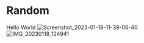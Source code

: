 # Random
Hello World
![Screenshot_2023-01-18-11-39-06-40](https://user-images.githubusercontent.com/108892202/213103315-e2b81f8e-4ce4-4509-bf9b-d87454ae3771.jpg)
![IMG_20230118_124941](https://user-images.githubusercontent.com/108892202/213103546-7543de3e-719c-4ec6-a67f-df972f69cc6b.jpg)
